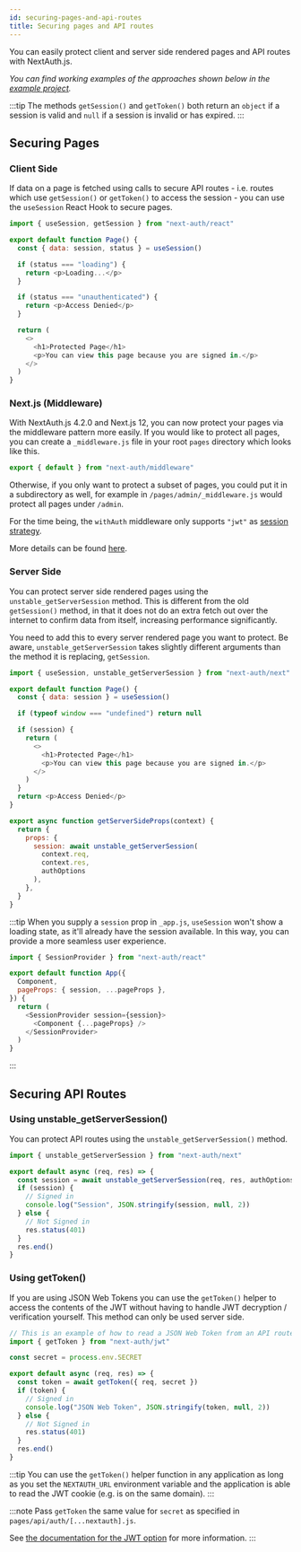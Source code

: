 ```yaml
---
id: securing-pages-and-api-routes
title: Securing pages and API routes
---
```


You can easily protect client and server side rendered pages and API routes with NextAuth.js.

_You can find working examples of the approaches shown below in the [example project](https://github.com/nextauthjs/next-auth-example/)._

:::tip
The methods `getSession()` and `getToken()` both return an `object` if a session is valid and `null` if a session is invalid or has expired.
:::

## Securing Pages

### Client Side

If data on a page is fetched using calls to secure API routes - i.e. routes which use `getSession()` or `getToken()` to access the session - you can use the `useSession` React Hook to secure pages.

```js title="pages/client-side-example.js"
import { useSession, getSession } from "next-auth/react"

export default function Page() {
  const { data: session, status } = useSession()

  if (status === "loading") {
    return <p>Loading...</p>
  }

  if (status === "unauthenticated") {
    return <p>Access Denied</p>
  }

  return (
    <>
      <h1>Protected Page</h1>
      <p>You can view this page because you are signed in.</p>
    </>
  )
}
```

### Next.js (Middleware)

With NextAuth.js 4.2.0 and Next.js 12, you can now protect your pages via the middleware pattern more easily. If you would like to protect all pages, you can create a `_middleware.js` file in your root `pages` directory which looks like this.

```js title="/pages/_middleware.js"
export { default } from "next-auth/middleware"
```

Otherwise, if you only want to protect a subset of pages, you could put it in a subdirectory as well, for example in `/pages/admin/_middleware.js` would protect all pages under `/admin`.

For the time being, the `withAuth` middleware only supports `"jwt"` as [session strategy](https://next-auth.js.org/configuration/options#session).

More details can be found [here](https://next-auth.js.org/configuration/nextjs#middleware).

### Server Side

You can protect server side rendered pages using the `unstable_getServerSession` method. This is different from the old `getSession()` method, in that it does not do an extra fetch out over the internet to confirm data from itself, increasing performance significantly.

You need to add this to every server rendered page you want to protect. Be aware, `unstable_getServerSession` takes slightly different arguments than the method it is replacing, `getSession`.

```js title="pages/server-side-example.js"
import { useSession, unstable_getServerSession } from "next-auth/next"

export default function Page() {
  const { data: session } = useSession()

  if (typeof window === "undefined") return null

  if (session) {
    return (
      <>
        <h1>Protected Page</h1>
        <p>You can view this page because you are signed in.</p>
      </>
    )
  }
  return <p>Access Denied</p>
}

export async function getServerSideProps(context) {
  return {
    props: {
      session: await unstable_getServerSession(
        context.req,
        context.res,
        authOptions
      ),
    },
  }
}
```

:::tip
When you supply a `session` prop in `_app.js`, `useSession` won't show a loading state, as it'll already have the session available. In this way, you can provide a more seamless user experience.

```js title="pages/_app.js"
import { SessionProvider } from "next-auth/react"

export default function App({
  Component,
  pageProps: { session, ...pageProps },
}) {
  return (
    <SessionProvider session={session}>
      <Component {...pageProps} />
    </SessionProvider>
  )
}
```

:::

## Securing API Routes

### Using unstable_getServerSession()

You can protect API routes using the `unstable_getServerSession()` method.

```js title="pages/api/get-session-example.js"
import { unstable_getServerSession } from "next-auth/next"

export default async (req, res) => {
  const session = await unstable_getServerSession(req, res, authOptions)
  if (session) {
    // Signed in
    console.log("Session", JSON.stringify(session, null, 2))
  } else {
    // Not Signed in
    res.status(401)
  }
  res.end()
}
```

### Using getToken()

If you are using JSON Web Tokens you can use the `getToken()` helper to access the contents of the JWT without having to handle JWT decryption / verification yourself. This method can only be used server side.

```js title="pages/api/get-token-example.js"
// This is an example of how to read a JSON Web Token from an API route
import { getToken } from "next-auth/jwt"

const secret = process.env.SECRET

export default async (req, res) => {
  const token = await getToken({ req, secret })
  if (token) {
    // Signed in
    console.log("JSON Web Token", JSON.stringify(token, null, 2))
  } else {
    // Not Signed in
    res.status(401)
  }
  res.end()
}
```

:::tip
You can use the `getToken()` helper function in any application as long as you set the `NEXTAUTH_URL` environment variable and the application is able to read the JWT cookie (e.g. is on the same domain).
:::

:::note
Pass `getToken` the same value for `secret` as specified in `pages/api/auth/[...nextauth].js`.

See [the documentation for the JWT option](/configuration/options#jwt) for more information.
:::
